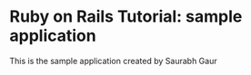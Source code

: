 # Ruby on Rails Tutorial: sample application

This is the sample application created by Saurabh Gaur

